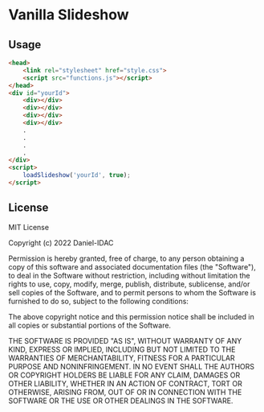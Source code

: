 # Vanilla Slideshow

## Usage
```html
<head>
    <link rel="stylesheet" href="style.css">
    <script src="functions.js"></script>
</head>
<div id="yourId">
    <div></div>
    <div></div>
    <div></div>
    <div></div>
    .
    .
    .
    .
</div>
<script>
    loadSlideshow('yourId', true);
</script>
```

## License
MIT License

Copyright (c) 2022 Daniel-IDAC

Permission is hereby granted, free of charge, to any person obtaining a copy
of this software and associated documentation files (the "Software"), to deal
in the Software without restriction, including without limitation the rights
to use, copy, modify, merge, publish, distribute, sublicense, and/or sell
copies of the Software, and to permit persons to whom the Software is
furnished to do so, subject to the following conditions:

The above copyright notice and this permission notice shall be included in all
copies or substantial portions of the Software.

THE SOFTWARE IS PROVIDED "AS IS", WITHOUT WARRANTY OF ANY KIND, EXPRESS OR
IMPLIED, INCLUDING BUT NOT LIMITED TO THE WARRANTIES OF MERCHANTABILITY,
FITNESS FOR A PARTICULAR PURPOSE AND NONINFRINGEMENT. IN NO EVENT SHALL THE
AUTHORS OR COPYRIGHT HOLDERS BE LIABLE FOR ANY CLAIM, DAMAGES OR OTHER
LIABILITY, WHETHER IN AN ACTION OF CONTRACT, TORT OR OTHERWISE, ARISING FROM,
OUT OF OR IN CONNECTION WITH THE SOFTWARE OR THE USE OR OTHER DEALINGS IN THE
SOFTWARE.